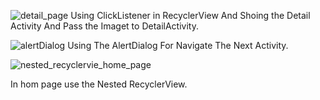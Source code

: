 ![detail_page](https://github.com/Saurabh2513/MoviesApiNestedRecyclerView/assets/89311673/b29e0400-b733-4367-867b-ff60a1c31416)
Using ClickListener in RecyclerView And Shoing the Detail Activity And Pass the Imaget to DetailActivity.


![alertDialog](https://github.com/Saurabh2513/MoviesApiNestedRecyclerView/assets/89311673/c85b2c75-e1a9-4f48-a898-544e9682dd30)
Using The AlertDialog For Navigate The Next Activity.


![nested_recyclervie_home_page](https://github.com/Saurabh2513/MoviesApiNestedRecyclerView/assets/89311673/d04e472a-b6b9-4c7e-8e4a-b977315ac57a)


In hom page use the Nested RecyclerView.
